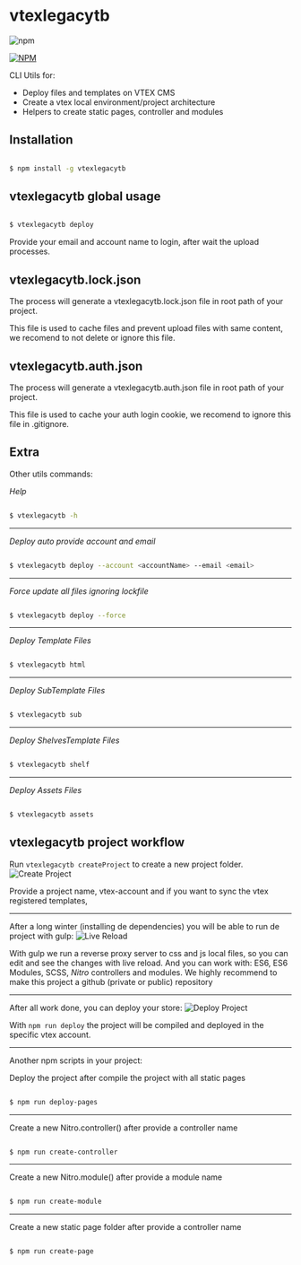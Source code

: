 # vtexlegacytb

![npm](https://img.shields.io/npm/dt/vtexlegacytb.svg)

[![NPM](https://nodei.co/npm/vtexlegacytb.png)](https://nodei.co/npm/vtexlegacytb/)

CLI Utils for:

 - Deploy files and templates on VTEX CMS
 - Create a vtex local environment/project architecture
 - Helpers to create static pages, controller and modules



## Installation

```bash

$ npm install -g vtexlegacytb

```

## vtexlegacytb global usage



```bash

$ vtexlegacytb deploy

```



Provide your email and account name to login, after wait the upload processes.



## vtexlegacytb.lock.json

The process will generate a vtexlegacytb.lock.json file in root path of your project.

This file is used to cache files and prevent upload files with same content, we recomend to not delete or ignore this file.

## vtexlegacytb.auth.json

The process will generate a vtexlegacytb.auth.json file in root path of your project.

This file is used to cache your auth login cookie, we recomend to ignore this file in .gitignore.


## Extra

Other utils commands:



*Help*

```bash

$ vtexlegacytb -h

```
___

*Deploy auto provide account and email*

```bash

$ vtexlegacytb deploy --account <accountName> --email <email>

```
___
*Force update all files ignoring lockfile*

```bash

$ vtexlegacytb deploy --force

```
___
*Deploy Template Files*

```bash

$ vtexlegacytb html

```
___
*Deploy SubTemplate Files*

```bash

$ vtexlegacytb sub

```
___
*Deploy ShelvesTemplate Files*

```bash

$ vtexlegacytb shelf

```
___
*Deploy Assets Files*

```bash

$ vtexlegacytb assets

```


## vtexlegacytb project workflow

Run ``vtexlegacytb createProject`` to create a new project folder.
![Create Project](https://github.com/rdricco/vtexlegacytb/blob/master/templates/demo/createProject.gif?raw=true)

Provide a project name, vtex-account and if you want to sync the vtex registered templates,

___

After a long winter (installing de dependencies) you will be able to run de project with gulp:
![Live Reload](https://github.com/rdricco/vtexlegacytb/blob/master/templates/demo/liveReload.gif?raw=true)

With gulp we run a reverse proxy server to css and js local files, so you can edit and see the changes with live reload.
And you can work with: ES6, ES6 Modules, SCSS, *Nitro* controllers and modules.
We highly recommend to make this project a github (private or public) repository

___

After all work done, you can deploy your store:
![Deploy Project](https://github.com/rdricco/vtexlegacytb/blob/master/templates/demo/deploy.gif?raw=true)

With ``npm run deploy`` the project will be compiled and deployed in the specific vtex account.

___

Another npm scripts in your project:


Deploy the project after compile the project with all static pages
```bash

$ npm run deploy-pages

```
___

Create a new Nitro.controller() after provide a controller name
```bash

$ npm run create-controller

```
___

Create a new Nitro.module() after provide a module name
```bash

$ npm run create-module

```
___

Create a new static page folder after provide a controller name
```bash

$ npm run create-page

```